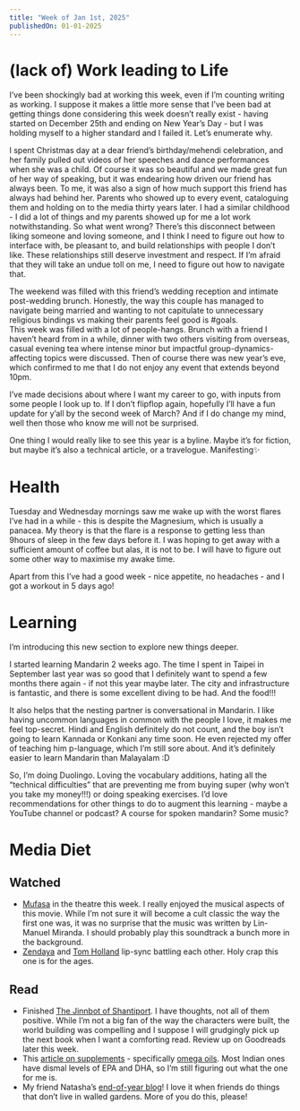 ```yaml
---
title: "Week of Jan 1st, 2025"
publishedOn: 01-01-2025
---
```


# (lack of) Work leading to Life

I’ve been shockingly bad at working this week, even if I’m counting writing as working. I suppose it makes a little more sense that I’ve been bad at getting things done considering this week doesn’t really exist - having started on December 25th and ending on New Year’s Day - but I was holding myself to a higher standard and I failed it. Let’s enumerate why.

I spent Christmas day at a dear friend’s birthday/mehendi celebration, and her family pulled out videos of her speeches and dance performances when she was a child. Of course it was so beautiful and we made great fun of her way of speaking, but it was endearing how driven our friend has always been. To me, it was also a sign of how much support this friend has always had behind her. Parents who showed up to every event, cataloguing them and holding on to the media thirty years later. I had a similar childhood - I did a lot of things and my parents showed up for me a lot work notwithstanding. So what went wrong? There’s this disconnect between liking someone and loving someone, and I think I need to figure out how to interface with, be pleasant to, and build relationships with people I don’t like. These relationships still deserve investment and respect. If I’m afraid that they will take an undue toll on me, I need to figure out how to navigate that.

The weekend was filled with this friend’s wedding reception and intimate post-wedding brunch. Honestly, the way this couple has managed to navigate being married and wanting to not capitulate to unnecessary religious bindings vs making their parents feel good is #goals.
\
This week was filled with a lot of people-hangs. Brunch with a friend I haven’t heard from in a while, dinner with two others visiting from overseas, casual evening tea where intense minor but impactful group-dynamics-affecting topics were discussed. Then of course there was new year’s eve, which confirmed to me that I do not enjoy any event that extends beyond 10pm.

I’ve made decisions about where I want my career to go, with inputs from some people I look up to. If I don’t flipflop again, hopefully I’ll have a fun update for y’all by the second week of March? And if I do change my mind, well then those who know me will not be surprised.

One thing I would really like to see this year is a byline. Maybe it’s for fiction, but maybe it’s also a technical article, or a travelogue. Manifesting✨

# Health

Tuesday and Wednesday mornings saw me wake up with the worst flares I’ve had in a while - this is despite the Magnesium, which is usually a panacea. My theory is that the flare is a response to getting less than 9hours of sleep in the few days before it. I was hoping to get away with a sufficient amount of coffee but alas, it is not to be. I will have to figure out some other way to maximise my awake time.

Apart from this I’ve had a good week - nice appetite, no headaches - and I got a workout in 5 days ago!

# Learning

I’m introducing this new section to explore new things deeper.

I started learning Mandarin 2 weeks ago. The time I spent in Taipei in September last year was so good that I definitely want to spend a few months there again - if not this year maybe later. The city and infrastructure is fantastic, and there is some excellent diving to be had. And the food!!!

It also helps that the nesting partner is conversational in Mandarin. I like having uncommon languages in common with the people I love, it makes me feel top-secret. Hindi and English definitely do not count, and the boy isn’t going to learn Kannada or Konkani any time soon. He even rejected my offer of teaching him p-language, which I’m still sore about. And it’s definitely easier to learn Mandarin than Malayalam :D

So, I’m doing Duolingo. Loving the vocabulary additions, hating all the “technical difficulties” that are preventing me from buying super (why won’t you take my money!!!) or doing speaking exercises. I’d love recommendations for other things to do to augment this learning - maybe a YouTube channel or podcast? A course for spoken mandarin? Some music?

# Media Diet

## Watched

- [Mufasa](https://letterboxd.com/film/mufasa-the-lion-king/) in the theatre this week. I really enjoyed the musical aspects of this movie. While I’m not sure it will become a cult classic the way the first one was, it was no surprise that the music was written by Lin-Manuel Miranda. I should probably play this soundtrack a bunch more in the background.
- [Zendaya](https://youtu.be/g_K8qUK8pkQ?si=E1tRoaeNiVjmdM8u) and [Tom Holland](https://youtu.be/jPCJIB1f7jk?si=E5F0x0jAf2tBmOs7) lip-sync battling each other. Holy crap this one is for the ages.

## Read

- Finished [The Jinnbot of Shantiport](https://www.goodreads.com/book/show/65211707-the-jinn-bot-of-shantiport). I have thoughts, not all of them positive. While I’m not a big fan of the way the characters were built, the world building was compelling and I suppose I will grudgingly pick up the next book when I want a comforting read. Review up on Goodreads later this week.
- This [article on supplements](https://leangains.com/supplements-you-might-actually-find-useful/) - specifically [omega oils](https://leangains.com/omega-3-fatty-acids-for-muscle-growth-promising-potential/). Most Indian ones have dismal levels of EPA and DHA, so I’m still figuring out what the one for me is.
- My friend Natasha’s [end-of-year blog](https://natashay.notion.site/Years-2024-16d5c7530782803daef0d66fa01a3846)! I love it when friends do things that don’t live in walled gardens. More of you do this, please!